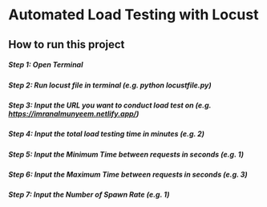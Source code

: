 # Automated Load Testing with Locust

## How to run this project
##### Step 1:  Open Terminal
##### Step 2:  Run locust file in terminal (e.g. python locustfile.py)
##### Step 3:  Input the URL you want to conduct load test on (e.g. https://imranalmunyeem.netlify.app/)
##### Step 4:  Input the total load testing time in minutes (e.g. 2)
##### Step 5:  Input the Minimum Time between requests in seconds  (e.g. 1)
##### Step 6:  Input the Maximum Time between requests in seconds  (e.g. 3)
##### Step 7:  Input the Number of Spawn Rate  (e.g. 1)
